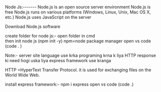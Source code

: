 Node Js:-------
	Node.js is an open source server environment
	Node.js is free
	Node.js runs on various platforms (Windows, Linux, Unix, Mac OS X, etc.)
	Node.js uses JavaScript on the server 

Download Node.js software 

create folder for node js:-
	open folder in cmd  
	then init node js  (npm init -y) npm=node package manager
	open vs code (code . )

Note:- 
server site language use krka programing krna k liya HTTP response ki need hogi uska liya express framework use kranga 

HTTP =HyperText Transfer Protocol. it is used for exchanging files on the World Wide Web.

install express framework:-
	npm i express
	open vs code (code .)
